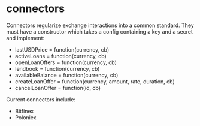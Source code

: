 # connectors
Connectors regularize exchange interactions into a common standard. They must have a constructor which
takes a config containing a key and a secret and implement:

* lastUSDPrice = function(currency, cb)
* activeLoans = function(currency, cb)
* openLoanOffers = function(currency, cb)
* lendbook = function(currency, cb)
* availableBalance = function(currency, cb)
* createLoanOffer = function(currency, amount, rate, duration, cb)
* cancelLoanOffer = function(id, cb)

Current connectors include:

* Bitfinex
* Poloniex

